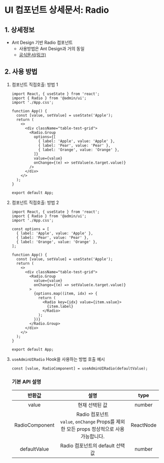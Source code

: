 # UI 컴포넌트 상세문서: Radio

## 1. 상세정보

- Ant Design 기반 Radio 컴포넌트
  - 사용방법은 Ant Design과 거의 동일
  - [공식문서(링크)](https://ant.design/components/radio)

## 2. 사용 방법

1. 컴포넌트 직접호출: 방법 1

   ```tsx
   import React, { useState } from 'react';
   import { Radio } from '@admin/ui';
   import './App.css';

   function App() {
     const [value, setValue] = useState('Apple');
     return (
       <>
         <div className="table-test-grid">
           <Radio.Group
             options={[
               { label: 'Apple', value: 'Apple' },
               { label: 'Pear', value: 'Pear' },
               { label: 'Orange', value: 'Orange' },
             ]}
             value={value}
             onChange={(e) => setValue(e.target.value)}
           />
         </div>
       </>
     );
   }

   export default App;
   ```

2. 컴포넌트 직접호출: 방법 2

   ```tsx
   import React, { useState } from 'react';
   import { Radio } from '@admin/ui';
   import './App.css';

   const options = [
     { label: 'Apple', value: 'Apple' },
     { label: 'Pear', value: 'Pear' },
     { label: 'Orange', value: 'Orange' },
   ];

   function App() {
     const [value, setValue] = useState('Apple');
     return (
       <>
         <div className="table-test-grid">
           <Radio.Group
             value={value}
             onChange={(e) => setValue(e.target.value)}
           >
             {options.map((item, idx) => {
               return (
                 <Radio key={idx} value={item.value}>
                   {item.label}
                 </Radio>
               );
             })}
           </Radio.Group>
         </div>
       </>
     );
   }

   export default App;
   ```

3. `useAdminUIRadio` Hook을 사용하는 방법
   호출 예시
   ```tsx
   const [value, RadioComponent] = useAdminUIRadio(defaultValue);
   ```
   ### 기본 API 설명
   |     반환값     |                                            설명                                            |   type    |
   | :------------: | :----------------------------------------------------------------------------------------: | :-------: |
   |     value      |                                       현재 선택된 값                                       |  number   |
   | RadioComponent | Radio 컴포넌트<br>`value`, `onChange` Props를 제외한 모든 props 정상적으로 사용가능합니다. | ReactNode |
   |  defaultValue  |                              Radio 컴포넌트의 default 선택값                               |  number   |
